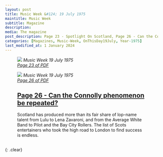 ```yaml
---
layout: post
title: Music Week &#124; 19 July 1975
maintitle: Music Week
subtitle: Magazine
description: 
media: The magazine
post_description: Page 23 - Spotlight On Scotland, Page 26 - Can the Connolly phenomenon be repeated?
categories: [Magazines, Music-Week, OnThisDay19July, Year-1975]
last_modified_at: 1 January 2024
---
```


<figure class="fig1">
<a href="/assets/images/magazines/1975-07-19-Music-Week-page-23.png"><img src="/assets/images/magazines/1975-07-19-Music-Week-page-23.png" class="full-width zoom-in" /></a>
<cite>Music Week 19 July 1975<br /><a class="external-link" href="https://www.worldradiohistory.com/UK/Music-Week/1975/Music-Week-1975-07-19.pdf#page=23">Page 23 of PDF</a></cite>
</figure>

<figure class="fig2">
<a href="/assets/images/magazines/1975-07-19-Music-Week-page-26.png"><img src="/assets/images/magazines/1975-07-19-Music-Week-page-26.png" class="full-width zoom-in" /></a>
<cite>Music Week 19 July 1975<br /><a class="external-link" href="https://www.worldradiohistory.com/UK/Music-Week/1975/Music-Week-1975-07-19.pdf#page=26">Page 26 of PDF</a></cite>
</figure>

<figure class="fig3">
<h2 id="page-26"><a href="#page-26">Page 26 - Can the Connolly phenomenon be repeated?</a></h2>
Scotland has produced more than its fair share of lop-name talent from Lulu to Lena Zavaroni, and from the Average White Band to Pilot and the Bay City Rollers. The list of Scots entertainers who took the high road to London to find success is endless.
</figure>

<br />{: .clear}

